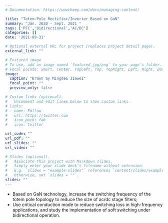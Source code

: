 ```yaml
---
# Documentation: https://wowchemy.com/docs/managing-content/

title: "Totem-Pole Rectifier/Inverter Based on GaN"
summary: "Jan. 2020 - Sept. 2021 "
tags: ['PFC','Bidirectional','AC/DC']
categories: []
date: '2021-09-31'

# Optional external URL for project (replaces project detail page).
external_link: ""

# Featured image
# To use, add an image named `featured.jpg/png` to your page's folder.
# Focal points: Smart, Center, TopLeft, Top, TopRight, Left, Right, BottomLeft, Bottom, BottomRight.
image:
  caption: "Drawn by Mingde& Jiawei"
  focal_point: ""
  preview_only: false

# Custom links (optional).
#   Uncomment and edit lines below to show custom links.
# links:
# - name: Follow
#   url: https://twitter.com
#   icon_pack: fab
#   icon: twitter

url_code: ""
url_pdf: ""
url_slides: ""
url_video: ""

# Slides (optional).
#   Associate this project with Markdown slides.
#   Simply enter your slide deck's filename without extension.
#   E.g. `slides = "example-slides"` references `content/slides/example-slides.md`.
#   Otherwise, set `slides = ""`.
slides: ""
---
```


- Based on GaN technology, increase the switching frequency of the totem pole topology to reduce the size of
ac/dc stage filters;
- Use critical conduction mode to reduce switching loss in high-frequency applications, and study the implementation of soft switching under bidirectional operation.
